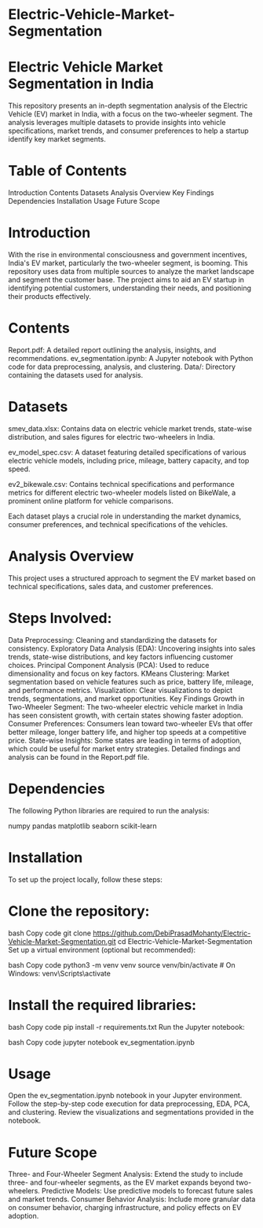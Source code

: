 # Electric-Vehicle-Market-Segmentation
# Electric Vehicle Market Segmentation in India
This repository presents an in-depth segmentation analysis of the Electric Vehicle (EV) market in India, with a focus on the two-wheeler segment. The analysis leverages multiple datasets to provide insights into vehicle specifications, market trends, and consumer preferences to help a startup identify key market segments.

# Table of Contents
  Introduction
  Contents
  Datasets
  Analysis Overview
  Key Findings
  Dependencies
  Installation
  Usage
  Future Scope

# Introduction
With the rise in environmental consciousness and government incentives, India's EV market, particularly the two-wheeler segment, is booming. This repository uses data from multiple sources to analyze the market landscape and segment the customer base. The project aims to aid an EV startup in identifying potential customers, understanding their needs, and positioning their products effectively.

# Contents
Report.pdf: A detailed report outlining the analysis, insights, and recommendations.
ev_segmentation.ipynb: A Jupyter notebook with Python code for data preprocessing, analysis, and clustering.
Data/: Directory containing the datasets used for analysis.
# Datasets
smev_data.xlsx: Contains data on electric vehicle market trends, state-wise distribution, and sales figures for electric two-wheelers in India.

ev_model_spec.csv: A dataset featuring detailed specifications of various electric vehicle models, including price, mileage, battery capacity, and top speed.

ev2_bikewale.csv: Contains technical specifications and performance metrics for different electric two-wheeler models listed on BikeWale, a prominent online platform for vehicle comparisons.

Each dataset plays a crucial role in understanding the market dynamics, consumer preferences, and technical specifications of the vehicles.

# Analysis Overview
This project uses a structured approach to segment the EV market based on technical specifications, sales data, and customer preferences.

# Steps Involved:
Data Preprocessing: Cleaning and standardizing the datasets for consistency.
Exploratory Data Analysis (EDA): Uncovering insights into sales trends, state-wise distributions, and key factors influencing customer choices.
Principal Component Analysis (PCA): Used to reduce dimensionality and focus on key factors.
KMeans Clustering: Market segmentation based on vehicle features such as price, battery life, mileage, and performance metrics.
Visualization: Clear visualizations to depict trends, segmentations, and market opportunities.
Key Findings
Growth in Two-Wheeler Segment: The two-wheeler electric vehicle market in India has seen consistent growth, with certain states showing faster adoption.
Consumer Preferences: Consumers lean toward two-wheeler EVs that offer better mileage, longer battery life, and higher top speeds at a competitive price.
State-wise Insights: Some states are leading in terms of adoption, which could be useful for market entry strategies.
Detailed findings and analysis can be found in the Report.pdf file.

# Dependencies
The following Python libraries are required to run the analysis:

numpy
pandas
matplotlib
seaborn
scikit-learn
# Installation
To set up the project locally, follow these steps:

# Clone the repository:

bash
Copy code
git clone https://github.com/DebiPrasadMohanty/Electric-Vehicle-Market-Segmentation.git
cd Electric-Vehicle-Market-Segmentation
Set up a virtual environment (optional but recommended):

bash
Copy code
python3 -m venv venv
source venv/bin/activate  # On Windows: venv\Scripts\activate
# Install the required libraries:

bash
Copy code
pip install -r requirements.txt
Run the Jupyter notebook:

bash
Copy code
jupyter notebook ev_segmentation.ipynb
# Usage
Open the ev_segmentation.ipynb notebook in your Jupyter environment.
Follow the step-by-step code execution for data preprocessing, EDA, PCA, and clustering.
Review the visualizations and segmentations provided in the notebook.
# Future Scope
Three- and Four-Wheeler Segment Analysis: Extend the study to include three- and four-wheeler segments, as the EV market expands beyond two-wheelers.
Predictive Models: Use predictive models to forecast future sales and market trends.
Consumer Behavior Analysis: Include more granular data on consumer behavior, charging infrastructure, and policy effects on EV adoption.
